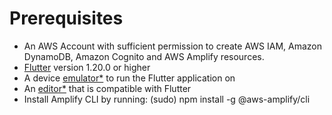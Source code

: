 # Prerequisites

* An AWS Account with sufficient permission to create AWS IAM, Amazon DynamoDB, Amazon Cognito and AWS Amplify resources.
* [Flutter](https://flutter.dev/docs/get-started/install) version 1.20.0 or higher
* A device [emulator*](https://developer.android.com/studio) to run the Flutter application on
* An [editor*](https://flutter.dev/docs/get-started/editor?tab=vscode) that is compatible with Flutter
* Install Amplify CLI by running: (sudo) npm install -g @aws-amplify/cli